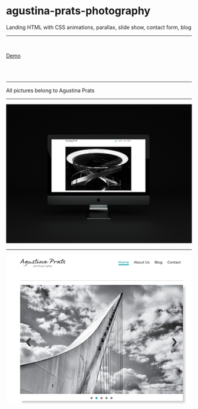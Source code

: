 # agustina-prats-photography
Landing HTML with CSS animations, parallax, slide show, contact form, blog
<hr>
<br/>
<p><a href="https://agusprats.github.io/agustina-prats-photography/" rel="nofollow" target="new">Demo</a></p>

<br/>
<br/>
<hr>
All pictures belong to Agustina Prats<br/>
<hr>
<img src="mockup.png">
<hr/>
<img src="app.png">
